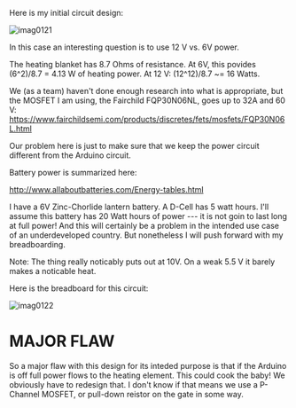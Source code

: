 Here is my initial circuit design:

![imag0121](https://cloud.githubusercontent.com/assets/5296671/7460466/dabb2da0-f268-11e4-8c81-094e832be392.jpg)

In this case an interesting question is to use 12 V vs. 6V power. 

The heating blanket has 8.7 Ohms of resistance.  At 6V, this povides (6^2)/8.7 = 4.13 W of heating power. At 12 V: (12^12)/8.7 ~= 16 Watts.

We (as a team) haven't done enough research into what is appropriate, but the MOSFET I am using, the Fairchild 
FQP30N06NL, goes up to 32A and 60 V:
https://www.fairchildsemi.com/products/discretes/fets/mosfets/FQP30N06L.html

Our problem here is just to make sure that we keep the power circuit different from the Arduino circuit.

Battery power is summarized here:

http://www.allaboutbatteries.com/Energy-tables.html

I have a 6V Zinc-Chorlide lantern battery.  A D-Cell has 5 watt hours.  I'll assume this battery has 20 Watt hours of
power --- it is not goin to last long at full power!  And this will certainly be a problem in the intended use case
of an underdeveloped country.  But nonetheless I will push forward with my breadboarding.

Note: The thing really noticably puts out at 10V.  On a weak 5.5 V it barely makes a noticable heat.

Here is the breadboard for this circuit:

![imag0122](https://cloud.githubusercontent.com/assets/5296671/7463435/017b8ea6-f27f-11e4-9f11-51d559c9581b.jpg)

# MAJOR FLAW

So a major flaw with this design for its inteded purpose is that if the Arduino is off full power flows to the heating element.  This could cook the baby!  We obviously have to redesign that.  I don't know if that means we use a P-Channel MOSFET, or pull-down reistor on the gate in some way.


